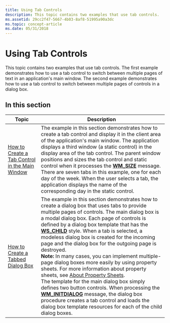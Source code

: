 ```yaml
---
title: Using Tab Controls
description: This topic contains two examples that use tab controls.
ms.assetid: 29cc2f47-5667-4b03-8af8-51995a90a3dc
ms.topic: concept-article
ms.date: 05/31/2018
---
```


# Using Tab Controls

This topic contains two examples that use tab controls. The first example demonstrates how to use a tab control to switch between multiple pages of text in an application's main window. The second example demonstrates how to use a tab control to switch between multiple pages of controls in a dialog box.

## In this section




| Topic | Description | 
|-------|-------------|
| <a href="create-a-tab-control-in-the-main-window.md">How to Create a Tab Control in the Main Window</a><br /> | The example in this section demonstrates how to create a tab control and display it in the client area of the application's main window. The application displays a third window (a static control) in the display area of the tab control. The parent window positions and sizes the tab control and static control when it processes the <a href="/windows/desktop/winmsg/wm-size"><strong>WM_SIZE</strong></a> message. <br /> There are seven tabs in this example, one for each day of the week. When the user selects a tab, the application displays the name of the corresponding day in the static control. <br /> | 
| [How to Create a Tabbed Dialog Box](create-a-tabbed-dialog-box.md)<br> | The example in this section demonstrates how to create a dialog box that uses tabs to provide multiple pages of controls. The main dialog box is a modal dialog box. Each page of controls is defined by a dialog box template that has the [**WS_CHILD**](/windows/desktop/winmsg/window-styles) style. When a tab is selected, a modeless dialog box is created for the incoming page and the dialog box for the outgoing page is destroyed. <br> **Note:** In many cases, you can implement multiple-page dialog boxes more easily by using property sheets. For more information about property sheets, see [About Property Sheets](property-sheets.md).<br> The template for the main dialog box simply defines two button controls. When processing the [**WM_INITDIALOG**](/windows/desktop/dlgbox/wm-initdialog) message, the dialog box procedure creates a tab control and loads the dialog box template resources for each of the child dialog boxes. <br> | 




 


